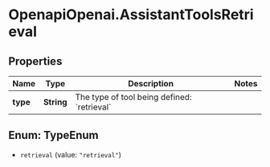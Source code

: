 # OpenapiOpenai.AssistantToolsRetrieval

## Properties

Name | Type | Description | Notes
------------ | ------------- | ------------- | -------------
**type** | **String** | The type of tool being defined: &#x60;retrieval&#x60; | 



## Enum: TypeEnum


* `retrieval` (value: `"retrieval"`)




